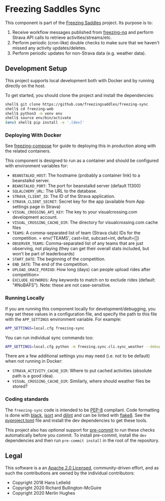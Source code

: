 # Freezing Saddles Sync

This component is part of the [Freezing Saddles](http://freezingsaddles.com) project.  Its purpose is to:

1. Receive workflow messages published from [freezing-nq](https://github.com/freezingsaddles/freezing-nq) and perform Strava API calls to retrieve activities/streams/etc.
2. Perform periodic (cron-like) double checks to make sure that we haven't missed any activity updates/deletes.
3. Perform periodic updates for non-Strava data (e.g. weather data).

## Development Setup

This project supports local development both with Docker and by running directly on the host.

To get started, you should clone the project and install the dependencies:

```bash
shell$ git clone https://github.com/freezingsaddles/freezing-sync
shell$ cd freezing-web
shell$ python3 -m venv env
shell$ source env/bin/activate
(env) shell$ pip install -e '.[dev]'
``````

### Deploying With Docker

See [freezing-compose](https://github.com/freezingsaddles/freezing-compose) for guide to deploying this in production along
with the related containers.

This component is designed to run as a container and should be configured with environment variables for:

- `BEANSTALKD_HOST`: The hostname (probably a container link) to a beanstalkd server.
- `BEANSTALKD_PORT`: The port for beanstalkd server (default 11300)
- `SQLALCHEMY_URL`: The URL to the database.
- `STRAVA_CLIENT_ID`: The ID of the Strava application.
- `STRAVA_CLIENT_SECRET`: Secret key for the app (available from App settings page in Strava)
- `VISUAL_CROSSING_API_KEY`: The key to your visualcrossing.com development account.
- `VISUAL_CROSSING_CACHE_DIR`: The directory for visualcrossing.com cache files
- `TEAMS`: A comma-separated list of team (Strava club) IDs for the competition. = env('TEAMS', cast=list, subcast=int, default=[])
- `OBSERVER_TEAMS`: Comma-separated list of any teams that are just observing, not playing (they can get their overall stats included, but won't be part of leaderboards)
- `START_DATE`: The beginning of the competition.
- `END_DATE`: The end of the competition.
- `UPLOAD_GRACE_PERIOD`: How long (days) can people upload rides after competition>
- `EXCLUDE_KEYWORDS`: Any keywords to match on to exclude rides (default: "#NoBAFS"). Note: these are not case-sensitive.

### Running Locally

If you are running this component locally for development/debugging, you may set these values in a configuration file, and specify the path to this file with the `APP_SETTINGS` environment variable.  For example:

```bash
APP_SETTINGS=local.cfg freezing-sync
```

You can run individual sync commands too:

```bash
APP_SETTINGS=local.cfg python -m freezing.sync.cli.sync_weather --debug --limit 1
```

There are a few additional settings you may need (i.e. not to be default) when not running in Docker:
- `STRAVA_ACTIVITY_CACHE_DIR`: Where to put cached activities (absolute path is a good idea).
- `VISUAL_CROSSING_CACHE_DIR`: Similarly, where should weather files be stored?

### Coding standards

The `freezing-sync` code is intended to be [PEP-8](https://www.python.org/dev/peps/pep-0008/) compliant. Code formatting is done with [black](https://black.readthedocs.io/en/stable/), [isort](https://pycqa.github.io/isort/) and [djlint](https://www.djlint.com/) and can be linted with [flake8](http://flake8.pycqa.org/en/latest/). See the [pyproject.toml](pyproject.toml) file and install the dev dependencies to get these tools.

This project also has _optional_ support for [pre-commit](https://pre-commit.org) to run these checks automatically before you commit. To install pre-commit, install the `dev` dependencies and then run `pre-commit install` in the root of the repository.

## Legal

This software is a an [Apache 2.0 Licensed](LICENSE), community-driven effort, and as such the contributions are owned by the individual contributors:

- Copyright 2018 Hans Lellelid
- Copyright 2020 Richard Bullington-McGuire
- Copyright 2020 Merlin Hughes
